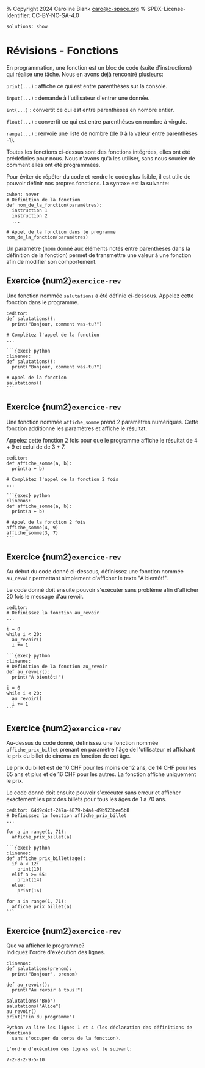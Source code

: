 % Copyright 2024 Caroline Blank <caro@c-space.org>
% SPDX-License-Identifier: CC-BY-NC-SA-4.0

```{metadata}
solutions: show
```

# Révisions - Fonctions

En programmation, une fonction est un bloc de code (suite d'instructions) qui
réalise une tâche. Nous en avons déjà rencontré plusieurs:

`print(...)`
: affiche ce qui est entre parenthèses sur la console.

`input(...)`
: demande à l'utilisateur d'entrer une donnée.

`int(...)`
: convertit ce qui est entre parenthèses en nombre entier.

`float(...)`
: convertit ce qui est entre parenthèses en nombre à virgule.

`range(...)`
: renvoie une liste de nombre (de 0 à la valeur entre parenthèses -1).

Toutes les fonctions ci-dessus sont des fonctions intégrées, elles ont été
prédéfinies pour nous. Nous n'avons qu'à les utiliser, sans nous soucier de
comment elles ont été programmées.

Pour éviter de répéter du code et rendre le code plus lisible, il est utile de
pouvoir définir nos propres fonctions. La syntaxe est la suivante:

```{exec} python
:when: never
# Définition de la fonction
def nom_de_la_fonction(paramètres):
  instruction 1
  instruction 2
  ...

# Appel de la fonction dans le programme
nom_de_la_fonction(paramètres)
```

Un paramètre (nom donné aux éléments notés entre parenthèses dans la définition
de la fonction) permet de transmettre une valeur à une fonction afin de modifier
son comportement.

## Exercice {num2}`exercice-rev`

Une fonction nommée `salutations` a été définie ci-dessous. Appelez cette
fonction dans le programme.

```{exec} python
:editor:
def salutations():
  print("Bonjour, comment vas-tu?")

# Complétez l'appel de la fonction
...
```

````{solution}
```{exec} python
:linenos:
def salutations():
  print("Bonjour, comment vas-tu?")

# Appel de la fonction
salutations()
```
````

## Exercice {num2}`exercice-rev`

Une fonction nommée `affiche_somme` prend 2 paramètres numériques. Cette
fonction additionne les paramètres et affiche le résultat.

Appelez cette fonction 2 fois pour que le programme affiche le résultat de
4 + 9 et celui de de 3 + 7.

```{exec} python
:editor:
def affiche_somme(a, b):
  print(a + b)

# Complétez l'appel de la fonction 2 fois
...
```

````{solution}
```{exec} python
:linenos:
def affiche_somme(a, b):
  print(a + b)

# Appel de la fonction 2 fois
affiche_somme(4, 9)
affiche_somme(3, 7)
```
````

## Exercice {num2}`exercice-rev`

Au début du code donné ci-dessous, définissez une fonction nommée `au_revoir`
permettant simplement d'afficher le texte "À bientôt!".

Le code donné doit ensuite pouvoir s'exécuter sans problème afin d'afficher
20 fois le message d'au revoir.

```{exec} python
:editor:
# Définissez la fonction au_revoir
...

i = 0
while i < 20:
  au_revoir()
  i += 1
```

````{solution}
```{exec} python
:linenos:
# Définition de la fonction au_revoir
def au_revoir():
  print("À bientôt!")

i = 0
while i < 20:
  au_revoir()
  i += 1
```
````

## Exercice {num2}`exercice-rev`

Au-dessus du code donné, définissez une fonction nommée `affiche_prix_billet`
prenant en paramètre l'âge de l'utilisateur et affichant le prix du billet de
cinéma en fonction de cet âge.

Le prix du billet est de 10 CHF pour les moins de 12 ans, de 14 CHF pour les
65 ans et plus et de 16 CHF pour les autres. La fonction affiche uniquement le
prix.

Le code donné doit ensuite pouvoir s'exécuter sans erreur et afficher exactement
les prix des billets pour tous les âges de 1 à 70 ans.

```{exec} python
:editor: 64d9c4cf-247a-4879-b4a4-d9b923bee5b8
# Définissez la fonction affiche_prix_billet
...

for a in range(1, 71):
  affiche_prix_billet(a)
```

````{solution}
```{exec} python
:linenos:
def affiche_prix_billet(age):
  if a < 12:
    print(10)
  elif a >= 65:
    print(14)
  else:
    print(16)

for a in range(1, 71):
  affiche_prix_billet(a)
```
````

## Exercice {num2}`exercice-rev`

Que va afficher le programme?\
Indiquez l'ordre d'exécution des lignes.

```{exec} python
:linenos:
def salutations(prenom):
  print("Bonjour", prenom)

def au_revoir():
  print("Au revoir à tous!")

salutations("Bob")
salutations("Alice")
au_revoir()
print("Fin du programme")
```

```{solution}
Python va lire les lignes 1 et 4 (les déclaration des définitions de fonctions
  sans s'occuper du corps de la fonction).

L'ordre d'exécution des lignes est le suivant:

7-2-8-2-9-5-10
```
